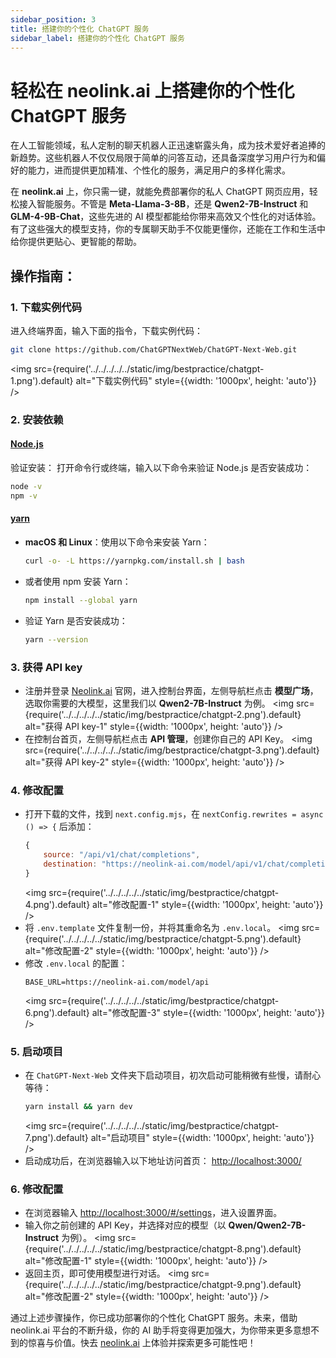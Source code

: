 ```yaml
---
sidebar_position: 3
title: 搭建你的个性化 ChatGPT 服务
sidebar_label: 搭建你的个性化 ChatGPT 服务
---
```


# 轻松在 neolink.ai 上搭建你的个性化 ChatGPT 服务

在人工智能领域，私人定制的聊天机器人正迅速崭露头角，成为技术爱好者追捧的新趋势。这些机器人不仅仅局限于简单的问答互动，还具备深度学习用户行为和偏好的能力，进而提供更加精准、个性化的服务，满足用户的多样化需求。

在 **neolink.ai** 上，你只需一键，就能免费部署你的私人 ChatGPT 网页应用，轻松接入智能服务。不管是 **Meta-Llama-3-8B**，还是 **Qwen2-7B-Instruct** 和 **GLM-4-9B-Chat**，这些先进的 AI 模型都能给你带来高效又个性化的对话体验。有了这些强大的模型支持，你的专属聊天助手不仅能更懂你，还能在工作和生活中给你提供更贴心、更智能的帮助。

## 操作指南：

### 1. 下载实例代码

进入终端界面，输入下面的指令，下载实例代码：

```bash
git clone https://github.com/ChatGPTNextWeb/ChatGPT-Next-Web.git
```

<img src={require('../../../../../static/img/bestpractice/chatgpt-1.png').default} alt="下载实例代码" style={{width: '1000px', height: 'auto'}} />

### 2. 安装依赖

#### [Node.js ](https://nodejs.org/en)

验证安装： 打开命令行或终端，输入以下命令来验证 Node.js 是否安装成功：

```bash
node -v
npm -v
```

#### [yarn](https://yarnpkg.com/getting-started/install)

- **macOS 和 Linux**：使用以下命令来安装 Yarn：
  ```bash
  curl -o- -L https://yarnpkg.com/install.sh | bash
  ```
- 或者使用 npm 安装 Yarn：
  ```bash
  npm install --global yarn
  ```
- 验证 Yarn 是否安装成功：
  ```bash
  yarn --version
  ```

### 3. 获得 API key

- 注册并登录 [Neolink.ai](https://neolink-ai.com/) 官网，进入控制台界面，左侧导航栏点击 **模型广场**，选取你需要的大模型，这里我们以 **Qwen2-7B-Instruct** 为例。
  <img src={require('../../../../../static/img/bestpractice/chatgpt-2.png').default} alt="获得 API key-1" style={{width: '1000px', height: 'auto'}} />
- 在控制台首页，左侧导航栏点击 **API 管理**，创建你自己的 API Key。
  <img src={require('../../../../../static/img/bestpractice/chatgpt-3.png').default} alt="获得 API key-2" style={{width: '1000px', height: 'auto'}} />

### 4. 修改配置

- 打开下载的文件，找到 `next.config.mjs`，在 `nextConfig.rewrites = async () => {` 后添加：
  ```javascript
  {
      source: "/api/v1/chat/completions",
      destination: "https://neolink-ai.com/model/api/v1/chat/completions",
  }
  ```
  <img src={require('../../../../../static/img/bestpractice/chatgpt-4.png').default} alt="修改配置-1" style={{width: '1000px', height: 'auto'}} />
- 将 `.env.template` 文件复制一份，并将其重命名为 `.env.local`。
  <img src={require('../../../../../static/img/bestpractice/chatgpt-5.png').default} alt="修改配置-2" style={{width: '1000px', height: 'auto'}} />
- 修改 `.env.local` 的配置：
  ```
  BASE_URL=https://neolink-ai.com/model/api
  ```
  <img src={require('../../../../../static/img/bestpractice/chatgpt-6.png').default} alt="修改配置-3" style={{width: '1000px', height: 'auto'}} />

### 5. 启动项目

- 在 `ChatGPT-Next-Web` 文件夹下启动项目，初次启动可能稍微有些慢，请耐心等待：
  ```bash
  yarn install && yarn dev
  ```
  <img src={require('../../../../../static/img/bestpractice/chatgpt-7.png').default} alt="启动项目" style={{width: '1000px', height: 'auto'}} />
- 启动成功后，在浏览器输入以下地址访问首页：
  [http://localhost:3000/](http://localhost:3000/)

### 6. 修改配置

- 在浏览器输入 [http://localhost:3000/#/settings](http://localhost:3000/#/settings)，进入设置界面。
- 输入你之前创建的 API Key，并选择对应的模型（以 **Qwen/Qwen2-7B-Instruct** 为例）。
  <img src={require('../../../../../static/img/bestpractice/chatgpt-8.png').default} alt="修改配置-1" style={{width: '1000px', height: 'auto'}} />
- 返回主页，即可使用模型进行对话。
  <img src={require('../../../../../static/img/bestpractice/chatgpt-9.png').default} alt="修改配置-2" style={{width: '1000px', height: 'auto'}} />

通过上述步骤操作，你已成功部署你的个性化 ChatGPT 服务。未来，借助 neolink.ai 平台的不断升级，你的 AI 助手将变得更加强大，为你带来更多意想不到的惊喜与价值。快去 [neolink.ai](https://neolink-ai.com/) 上体验并探索更多可能性吧！
